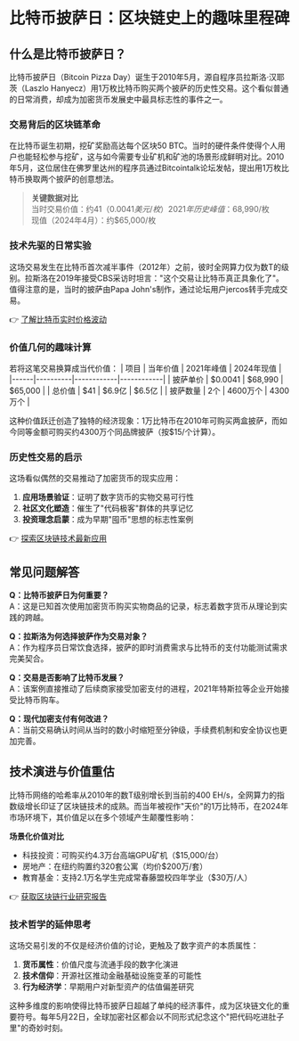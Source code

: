 # 比特币披萨日：区块链史上的趣味里程碑

## 什么是比特币披萨日？
比特币披萨日（Bitcoin Pizza Day）诞生于2010年5月，源自程序员拉斯洛·汉耶茨（Laszlo Hanyecz）用1万枚比特币购买两个披萨的历史性交易。这个看似普通的日常消费，却成为加密货币发展史中最具标志性的事件之一。

### 交易背后的区块链革命
在比特币诞生初期，挖矿奖励高达每个区块50 BTC。当时的硬件条件使得个人用户也能轻松参与挖矿，这与如今需要专业矿机和矿池的场景形成鲜明对比。2010年5月，这位居住在佛罗里达州的程序员通过Bitcointalk论坛发帖，提出用1万枚比特币换取两个披萨的创意想法。

> **关键数据对比**  
> 当时交易价值：约$41（0.0041美元/枚）  
> 2021年历史峰值：$68,990/枚  
> 现值（2024年4月）：约$65,000/枚  

### 技术先驱的日常实验
这场交易发生在比特币首次减半事件（2012年）之前，彼时全网算力仅为数T的级别。拉斯洛在2019年接受CBS采访时坦言："这个交易让比特币真正具象化了"。值得注意的是，当时的披萨由Papa John's制作，通过论坛用户jercos转手完成交易。

👉 [了解比特币实时价格波动](https://bit.ly/okx_welcome)

### 价值几何的趣味计算
若将这笔交易换算成当代价值：
| 项目 | 当年价值 | 2021年峰值 | 2024年现值 |
|------|----------|------------|------------|
| 披萨单价 | $0.0041 | $68,990 | $65,000 |
| 总价值 | $41 | $6.9亿 | $6.5亿 |
| 披萨数量 | 2个 | 4600万个 | 4300万个 |

这种价值跃迁创造了独特的经济现象：1万比特币在2010年可购买两盒披萨，而如今同等金额可购买约4300万个同品牌披萨（按$15/个计算）。

### 历史性交易的启示
这场看似偶然的交易推动了加密货币的现实应用：
1. **应用场景验证**：证明了数字货币的实物交易可行性
2. **社区文化塑造**：催生了"代码极客"群体的共享记忆
3. **投资理念启蒙**：成为早期"囤币"思想的标志性案例

👉 [探索区块链技术最新应用](https://bit.ly/okx_welcome)

## 常见问题解答
**Q：比特币披萨日为何重要？**  
A：这是已知首次使用加密货币购买实物商品的记录，标志着数字货币从理论到实践的跨越。

**Q：拉斯洛为何选择披萨作为交易对象？**  
A：作为程序员日常饮食选择，披萨的即时消费需求与比特币的支付功能测试需求完美契合。

**Q：交易是否影响了比特币发展？**  
A：该案例直接推动了后续商家接受加密支付的进程，2021年特斯拉等企业开始接受比特币购车。

**Q：现代加密支付有何改进？**  
A：当前交易确认时间从当时的数小时缩短至分钟级，手续费机制和安全协议也更加完善。

## 技术演进与价值重估
比特币网络的哈希率从2010年的数T级别增长到当前的400 EH/s，全网算力的指数级增长印证了区块链技术的成熟。而当年被视作"天价"的1万比特币，在2024年市场环境下，其价值足以在多个领域产生颠覆性影响：

**场景化价值对比**
- 科技投资：可购买约4.3万台高端GPU矿机（$15,000/台）
- 房地产：在纽约购置约320套公寓（均价$200万/套）
- 教育基金：支持2.1万名学生完成常春藤盟校四年学业（$30万/人）

👉 [获取区块链行业研究报告](https://bit.ly/okx_welcome)

### 技术哲学的延伸思考
这场交易引发的不仅是经济价值的讨论，更触及了数字资产的本质属性：
1. **货币属性**：价值尺度与流通手段的数字化演进
2. **技术信仰**：开源社区推动金融基础设施变革的可能性
3. **行为经济学**：早期用户对新型资产的估值偏差研究

这种多维度的影响使得比特币披萨日超越了单纯的经济事件，成为区块链文化的重要符号。每年5月22日，全球加密社区都会以不同形式纪念这个"把代码吃进肚子里"的奇妙时刻。